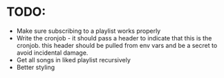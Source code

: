 # TODO:

- Make sure subscribing to a playlist works properly
- Write the cronjob - it should pass a header to indicate that this is the cronjob. this header should be pulled from env vars and be a secret to avoid incidental damage.
- Get all songs in liked playlist recursively
- Better styling
